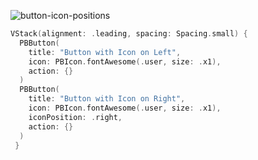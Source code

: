 ![button-icon-positions](https://github.com/powerhome/playbook-swift/assets/54749071/6a5054e1-3a10-4d70-802d-c4792ad8c3d5)

```swift
VStack(alignment: .leading, spacing: Spacing.small) {
  PBButton(
    title: "Button with Icon on Left",
    icon: PBIcon.fontAwesome(.user, size: .x1),
    action: {}
  )
  PBButton(
    title: "Button with Icon on Right",
    icon: PBIcon.fontAwesome(.user, size: .x1),
    iconPosition: .right,
    action: {}
  )
 }
```
